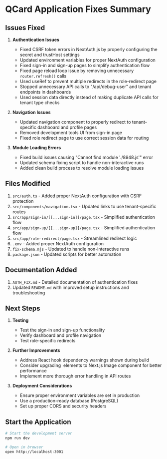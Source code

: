 # QCard Application Fixes Summary

## Issues Fixed

1. **Authentication Issues**
   - Fixed CSRF token errors in NextAuth.js by properly configuring the secret and trustHost settings
   - Updated environment variables for proper NextAuth configuration
   - Fixed sign-in and sign-up pages to simplify authentication flow
   - Fixed page reload loop issue by removing unnecessary `router.refresh()` calls
   - Used useRef to prevent multiple redirects in the role-redirect page
   - Stopped unnecessary API calls to "/api/debug-user" and tenant endpoints in dashboards
   - Used session data directly instead of making duplicate API calls for tenant type checks

2. **Navigation Issues**
   - Updated navigation component to properly redirect to tenant-specific dashboard and profile pages
   - Removed development tools UI from sign-in page
   - Fixed role redirect page to use correct session data for routing

3. **Module Loading Errors**
   - Fixed build issues causing "Cannot find module './8948.js'" error
   - Updated schema fixing script to handle non-interactive runs
   - Added clean build process to resolve module loading issues

## Files Modified

1. `src/auth.ts` - Added proper NextAuth configuration with CSRF protection
2. `src/components/navigation.tsx` - Updated links to use tenant-specific routes
3. `src/app/sign-in/[[...sign-in]]/page.tsx` - Simplified authentication flow
4. `src/app/sign-up/[[...sign-up]]/page.tsx` - Simplified authentication flow
5. `src/app/role-redirect/page.tsx` - Streamlined redirect logic
6. `.env` - Added proper NextAuth configuration
7. `fix-schema.mjs` - Updated to handle non-interactive runs
8. `package.json` - Updated scripts for better automation

## Documentation Added

1. `AUTH_FIX.md` - Detailed documentation of authentication fixes
2. Updated `README.md` with improved setup instructions and troubleshooting

## Next Steps

1. **Testing**
   - Test the sign-in and sign-up functionality
   - Verify dashboard and profile navigation
   - Test role-specific redirects

2. **Further Improvements**
   - Address React hook dependency warnings shown during build
   - Consider upgrading <img> elements to Next.js Image component for better performance
   - Implement more thorough error handling in API routes

3. **Deployment Considerations**
   - Ensure proper environment variables are set in production
   - Use a production-ready database (PostgreSQL)
   - Set up proper CORS and security headers

## Start the Application

```bash
# Start the development server
npm run dev

# Open in browser
open http://localhost:3001
```